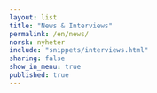 ```yaml
---
layout: list
title: "News & Interviews"
permalink: /en/news/
norsk: nyheter
include: "snippets/interviews.html"
sharing: false
show_in_menu: true
published: true
---
```

